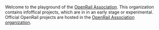 Welcome to the playground of the [OpenRail Association](https://openrailassociation.org). This organization contains infoffical projects, which are in in an early stage or experimental. Official OpenRail projects are hosted in the [OpenRail Association organization](https://github.com/OpenRailAssociation).
